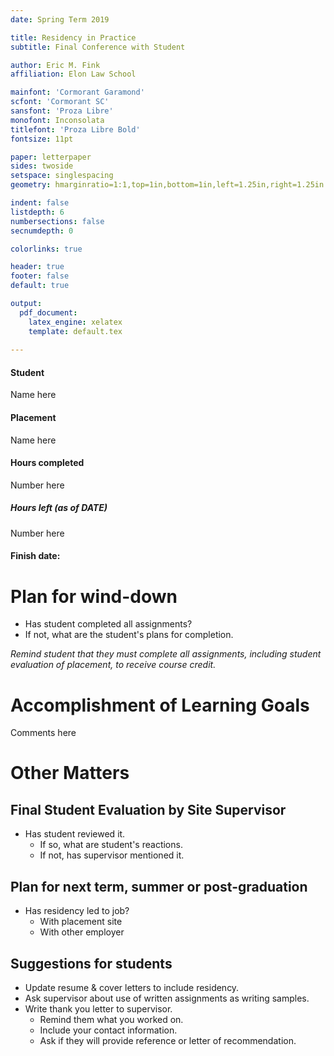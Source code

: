 ```yaml
---
date: Spring Term 2019

title: Residency in Practice
subtitle: Final Conference with Student

author: Eric M. Fink
affiliation: Elon Law School

mainfont: 'Cormorant Garamond'
scfont: 'Cormorant SC'
sansfont: 'Proza Libre'
monofont: Inconsolata
titlefont: 'Proza Libre Bold'
fontsize: 11pt

paper: letterpaper
sides: twoside
setspace: singlespacing
geometry: hmarginratio=1:1,top=1in,bottom=1in,left=1.25in,right=1.25in

indent: false
listdepth: 6
numbersections: false 
secnumdepth: 0

colorlinks: true

header: true
footer: false
default: true 

output: 
  pdf_document:
    latex_engine: xelatex
    template: default.tex
    
---
```


#### Student

Name here

#### Placement

Name here

#### Hours completed

Number here

##### Hours left (as of DATE)

Number here

#### Finish date:

# Plan for wind-down

- Has student completed all assignments? 
- If not, what are the student's plans for completion. 

_Remind student that they must complete all assignments, including student evaluation of placement, to receive course credit._

# Accomplishment of Learning Goals 

Comments here 

# Other Matters 

## Final Student Evaluation by Site Supervisor
- Has student reviewed it. 
    - If so, what are student's reactions. 
    - If not, has supervisor mentioned it. 

## Plan for next term, summer or post-graduation

- Has residency led to job?
    - With placement site
    - With other employer

## Suggestions for students

- Update resume & cover letters to include residency.  
- Ask supervisor about use of written assignments as writing samples.
- Write thank you letter to supervisor. 
    - Remind them what you worked on. 
    - Include your contact information. 
    - Ask if they will provide reference or letter of recommendation.